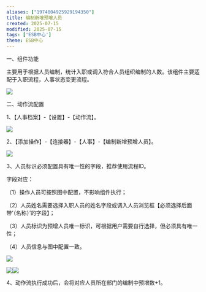 ```yaml
---
aliases: ["1974004925929194350"]
title: 编制新增预增人员
created: 2025-07-15
modified: 2025-07-15
tags: ['ESB中心']
theme: ESB中心
---
```


一、组件功能

主要用于根据人员编制，统计入职或调入符合人员组织编制的人数。该组件主要适配于入职流程，人事状态变更流程。

![](0a97fe951fb6abbad682c1179dc6633c.jpg)

二、动作流配置

1、【人事档案】-【设置】-【动作流】。

![](6e52ad8aebe05c8a3f48fe5f319f4e8b.jpg)

2、【添加操作】-【连接器】-【人事】-【编制新增预增人员】。

![](e6bba61bd19b5cbe70d3e32f86b1819d.jpg)

3、人员标识必须配置具有唯一性的字段，推荐使用流程ID。

字段对应：

（1）操作人员可按照图中配置，不影响组件执行；

（2）人员姓名需要选择入职人员的姓名字段或调入人员浏览框【必须选择后面带‘（名称）’的字段】；

（3）人员标识为预增人员唯一标识，可根据用户需要自行选择，但必须具有唯一性；

（4）人员信息与图中配置一致。

![](9b950cdfd73ee9318f0324727db05799.jpg)

![](008f606001ea8c4f4637e4a27694744e.jpg)![](a44f9fe684c4464987c907723c1fce88.jpg)

4、动作流执行成功后，会将对应人员所在部门的编制中预增数+1。